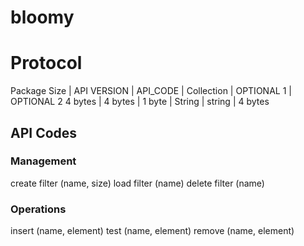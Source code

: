 # bloomy

# Protocol
Package Size | API VERSION | API_CODE | Collection | OPTIONAL 1 | OPTIONAL 2
4 bytes      | 4 bytes     | 1 byte   | String     | string     | 4 bytes

## API Codes

### Management

create filter (name, size)
load filter (name)
delete filter (name)

### Operations

insert (name, element)
test (name, element)
remove (name, element)
